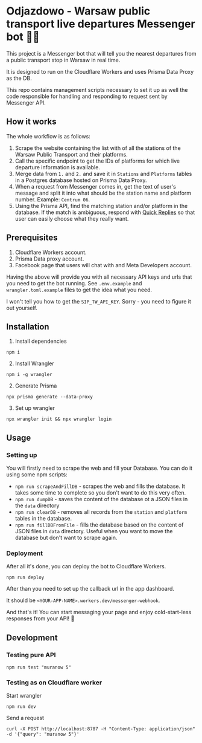 # Odjazdowo - Warsaw public transport live departures Messenger bot 🚃🤖

This project is a Messenger bot that will tell you the nearest departures from a public transport stop in Warsaw in real time.

It is designed to run on the Cloudflare Workers and uses Prisma Data Proxy as the DB.

This repo contains management scripts necessary to set it up as well the code responsible for handling and responding to request sent by Messenger API.

## How it works

The whole workflow is as follows:

1. Scrape the website containing the list with of all the stations of the Warsaw Public Transport and their platforms.
2. Call the specific endpoint to get the IDs of platforms for which live departure information is available.
3. Merge data from `1.` and `2.` and save it in `Stations` and `Platforms` tables in a Postgres database hosted on Prisma Data Proxy.
4. When a request from Messenger comes in, get the text of user's message and split it into what should be the station name and platform number. Example: `Centrum 06`.
5. Using the Prisma API, find the matching station and/or platform in the database. If the match is ambiguous, respond with [Quick Replies](https://developers.facebook.com/docs/messenger-platform/send-messages/quick-replies) so that user can easily choose what they really want.

## Prerequisites

1. Cloudflare Workers account.
2. Prisma Data proxy account.
3. Facebook page that users will chat with and Meta Developers account.

Having the above will provide you with all necessary API keys and urls that you need to get the bot running. See `.env.example` and `wrangler.toml.example` files to get the idea what you need.

I won't tell you how to get the `SIP_TW_API_KEY`. Sorry - you need to figure it out yourself.

## Installation

1. Install dependencies

```
npm i
```

2. Install Wrangler

```
npm i -g wrangler
```

2. Generate Prisma

```
npx prisma generate --data-proxy
```

3. Set up wrangler

```
npx wrangler init && npx wrangler login
```

## Usage

### Setting up

You will firstly need to scrape the web and fill your Database. You can do it using some npm scripts:

- `npm run scrapeAndFillDB` - scrapes the web and fills the database. It takes some time to complete so you don't want to do this very often.
- `npm run dumpDB` - saves the content of the database ot a JSON files in the `data` directory
- `npm run clearDB` - removes all records from the `station` and `platform` tables in the database.
- `npm run fillDBFromFile` - fills the database based on the content of JSON files in `data` directory. Useful when you want to move the database but don't want to scrape again.

### Deployment

After all it's done, you can deploy the bot to Cloudflare Workers.

```
npm run deploy
```

After than you need to set up the callback url in the app dashboard.

It should be `<YOUR-APP-NAME>.workers.dev/messenger-webhook`.

And that's it! You can start messaging your page and enjoy cold-start-less responses from your API! 🎉

## Development

### Testing pure API

```
npm run test "muranow 5"
```

### Testing as on Cloudflare worker

Start wrangler

```
npm run dev
```

Send a request

```
curl -X POST http://localhost:8787 -H "Content-Type: application/json" -d '{"query": "muranow 5"}'
```
